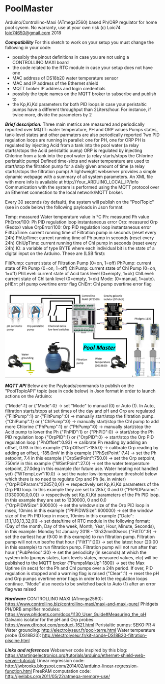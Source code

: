# PoolMaster

Arduino/Controllino-Maxi (ATmega2560) based Ph/ORP regulator for home pool sysem. No warranty, use at your own risk
(c) Loic74 <loic74650@gmail.com> 2018

***Compatibility***
For this sketch to work on your setup you must change the following in your code:
- possibly the pinout definitions in case you are not using a CONTROLLINO MAXI board
- the code related to the RTC module in case your setup does not have one
- MAC address of DS18b20 water temperature sensor
- MAC and IP address of the Ethernet shield
- MQTT broker IP address and login credentials
- possibly the topic names on the MQTT broker to subscribe and publish to
- the Kp,Ki,Kd parameters for both PID loops in case your peristaltic pumps have a different throughput than 2Liters/hour. For instance, if twice more, divide the parameters by 2

***Brief description:***
Three main metrics are measured and periodically reported over MQTT: water temperature, PH and ORP values
Pumps states, tank-level states and other parmaters are also periodically reported
Two PID regulation loops are running in parallel: one for PH, one for ORP
PH is regulated by injecting Acid from a tank into the pool water (a relay starts/stops the Acid peristaltic pump)
ORP is regulated by injecting Chlorine from a tank into the pool water (a relay starts/stops the Chlorine peristaltic pump)
Defined time-slots and water temperature are used to start/stop the filtration pump for a daily given amount of time (a relay starts/stops the filtration pump) 
A lightweight webserver provides a simple dynamic webpage with a summary of all system parameters. An XML file with more info is available at http://Your_ARDUINO_LOCAL_IP/Info
Communication with the system is performed using the MQTT protocol over an Ethernet connection to the local network/MQTT broker.

Every 30 seconds (by default), the system will publish on the "PoolTopic" (see in code below) the following payloads in Json format:

Temp: measured Water temperature value in °C
Ph: measured Ph value
PhError/100: Ph PID regulation loop instantaneous error
Orp: measured Orp (Redox) value
OrpError/100: Orp PID regulation loop instantaneous error 
FiltUpTime: current running time of Filtration pump in seconds (reset every 24h)
PhUpTime: current running time of Ph pump in seconds (reset every 24h)
ChlUpTime: current running time of Chl pump in seconds (reset every 24h)
IO: a variable of type BYTE where each individual bit is the state of a digital input on the Arduino. These are (LSB first):

FiltPump: current state of Filtration Pump (0=on, 1=off)
PhPump: current state of Ph Pump (0=on, 1=off)
ChlPump: current state of Chl Pump (0=on, 1=off)
PhlLevel: current state of Acid tank level (0=empty, 1=ok)
ChlLevel: current state of Chl tank level (0=empty, 1=ok)
Mode: (0=manual, 1=auto). 
pHErr: pH pump overtime error flag
ChlErr: Chl pump overtime error flag

<p align="center">
  <img src="/docs/PoolMaster.jpg" width="602" title="Overview">
</p>
   
***MQTT API***
Below are the Payloads/commands to publish on the "PoolTopicAPI" topic (see in code below) in Json format in order to launch actions on the Arduino:

{"Mode":1} or {"Mode":0}         -> set "Mode" to manual (0) or Auto (1). In Auto, filtration starts/stops at set times of the day and pH and Orp are regulated 
{"FiltPump":1} or {"FiltPump":0} -> manually start/stop the filtration pump. 
{"ChlPump":1} or {"ChlPump":0}   -> manually start/stop the Chl pump to add more Chlorine
{"PhPump":1} or {"PhPump":0}     -> manually start/stop the Acid pump to lower the Ph
{"PhPID":1} or {"PhPID":0}       -> start/stop the Ph PID regulation loop
{"OrpPID":1} or {"OrpPID":0}     -> start/stop the Orp PID regulation loop
{"PhOffset":0.93}                -> calibrate Ph reading by adding an offset, 0.93 in this example
{"OrpOffset":-185.0}             -> calibrate Orp reading by adding an offset, -185.0mV in this example
{"PhSetPoint":7.4}               -> set the Ph setpoint, 7.4 in this example
{"OrpSetPoint":750.0}            -> set the Orp setpoint, 750mV in this example
{"WSetPoint":27.0}               -> set the water temperature setpoint, 27.0deg in this example (for future use. Water heating not handled yet)
{"WTempLow":10.0}                -> set the water low-temperature threshold below which there is no need to regulate Orp and Ph (ie. in winter)
{"OrpPIDParams":[2857,0,0]}      -> respectively set Kp,Ki,Kd parameters of the Orp PID loop. In this example they are set to 2857, 0 and 0
{"PhPIDParams":[1330000,0,0.0]}  -> respectively set Kp,Ki,Kd parameters of the Ph PID loop. In this example they are set to 1330000, 0 and 0.0
{"OrpPIDWSize":600000}           -> set the window size of the Orp PID loop in msec, 10mins in this example
{"PhPIDWSize":600000}            -> set the window size of the Ph PID loop in msec, 10mins in this example
{"Date":[1,1,1,18,13,32,0]}      -> set date/time of RTC module in the following format: (Day of the month, Day of the week, Month, Year, Hour, Minute, Seconds), in this example: Monday 1st January 2018 - 13h32mn00secs
{"FiltT0":9}                     -> set the earliest hour (9:00 in this example) to run filtration pump. Filtration pump will not run beofre that hour
{"FiltT1":20}                    -> set the latest hour (20:00 in this example) to run filtration pump. Filtration pump will not run after that hour
{"PubPeriod":30}                 -> set the periodicity (in seconds) at which the system info (pumps states, tank levels states, measured values, etc) will be published to the MQTT broker
{"PumpsMaxUp":1800}              -> set the Max Uptime (in secs) for the Ph and Chl pumps over a 24h period. If over, PID regulation is stopped and a warning flag is raised
{"Clear":1}                      -> reset the pH and Orp pumps overtime error flags in order to let the regulation loops continue. "Mode" also needs to be switched back to Auto (1) after an error flag was raised


***Hardware***
CONTROLLINO MAXI (ATmega2560): https://www.controllino.biz/controllino-maxi/maxi-and-maxi-pure/
Phidgets PH/ORB amplifier modules: https://www.phidgets.com/docs/1130_User_Guide#Measuring_the_pH
Galvanic isolator for the pH and Orp probes https://www.dfrobot.com/product-1621.html
Peristaltic pumps: SEKO PR 4
Water grounding: http://electrolyseur.fr/pool-terre.html
Water temperature probe (DS18B20): http://electrolyseur.fr/kit-sonde-DS18B20-filtration-piscine.html


***Links and references***
Webserver code inspired by this blog: https://startingelectronics.org/tutorials/arduino/ethernet-shield-web-server-tutorial/
Linear regression code: http://jwbrooks.blogspot.com/2014/02/arduino-linear-regression-function.html
FreeRAM computation code: http://jeelabs.org/2011/05/22/atmega-memory-use/



